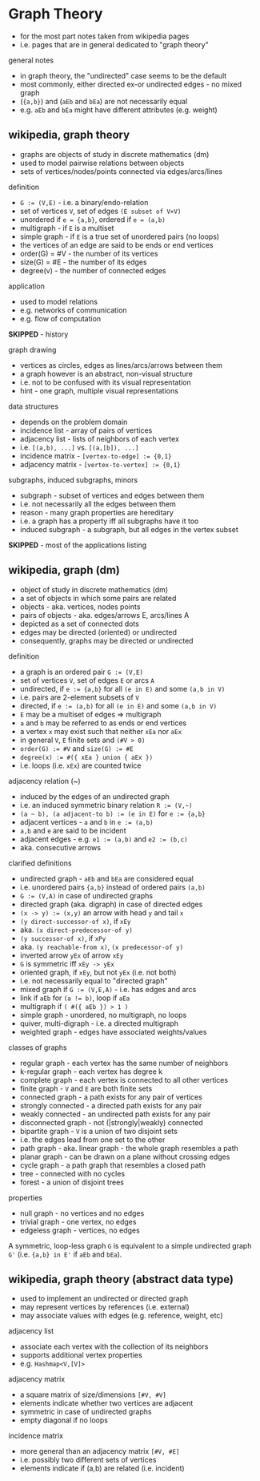 
<!-- ======================================================================= -->
# Graph Theory

* for the most part notes taken from wikipedia pages
* i.e. pages that are in general dedicated to "graph theory"

general notes

* in graph theory, the "undirected" case seems to be the default
* most commonly, either directed ex-or undirected edges - no mixed graph
* (`{a,b}`) and (`aEb` and `bEa`) are not necessarily equal
* e.g. `aEb` and `bEa` might have different attributes (e.g. weight)

<!-- ======================================================================= -->
## wikipedia, graph theory

* graphs are objects of study in discrete mathematics (dm)
* used to model pairwise relations between objects
* sets of vertices/nodes/points connected via edges/arcs/lines

definition

* `G := (V,E)` - i.e. a binary/endo-relation
* set of vertices `V`, set of edges `(E subset of V×V)`
* unordered if `e = {a,b}`, ordered if `e = (a,b)`
* multigraph - if `E` is a multiset
* simple graph - if `E` is a true set of unordered pairs (no loops)
* the vertices of an edge are said to be ends or end vertices
* order(G) = #V - the number of its vertices
* size(G) = #E - the number of its edges
* degree(v) - the number of connected edges

application

* used to model relations
* e.g. networks of communication
* e.g. flow of computation

**SKIPPED** - history

graph drawing

* vertices as circles, edges as lines/arcs/arrows between them
* a graph however is an abstract, non-visual structure
* i.e. not to be confused with its visual representation
* hint - one graph, multiple visual representations

data structures

* depends on the problem domain
* incidence list - array of pairs of vertices
* adjacency list - lists of neighbors of each vertex
* i.e. `[(a,b), ...]` vs. `[(a,[b]), ...]`
* incidence matrix - `[vertex-to-edge] := {0,1}`
* adjacency matrix - `[vertex-to-vertex] := {0,1}`

subgraphs, induced subgraphs, minors

* subgraph - subset of vertices and edges between them
* i.e. not necessarily all the edges between them
* reason - many graph properties are hereditary
* i.e. a graph has a property iff all subgraphs have it too
* induced subgraph - a subgraph, but all edges in the vertex subset

**SKIPPED** - most of the applications listing

<!-- ======================================================================= -->
## wikipedia, graph (dm)

* object of study in discrete mathematics (dm)
* a set of objects in which some pairs are related
* objects - aka. vertices, nodes points
* pairs of objects - aka. edges/arrows E, arcs/lines A
* depicted as a set of connected dots
* edges may be directed (oriented) or undirected
* consequently, graphs may be directed or undirected

definition

* a graph is an ordered pair `G := (V,E)`
* set of vertices `V`, set of edges `E` or arcs `A`
* undirected, if `e := {a,b}` for all `(e in E)` and some `(a,b in V)`
* i.e. pairs are 2-element subsets of `V`
* directed, if `e := (a,b)` for all `(e in E)` and some `(a,b in V)`
* `E` may be a multiset of edges => multigraph
* `a` and `b` may be referred to as ends or end vertices
* a vertex `x` may exist such that neither `xEa` nor `aEx`
* in general `V`, `E` finite sets and `(#V > 0)`
* `order(G) := #V` and `size(G) := #E`
* `degree(x) := #({ xEa } union { aEx })`
* i.e. loops (i.e. `xEx`) are counted twice

adjacency relation (~)

* induced by the edges of an undirected graph
* i.e. an induced symmetric binary relation `R := (V,~)`
* `(a ~ b), (a adjacent-to b) := (e in E)` for `e := {a,b}`
* adjacent vertices - `a` and `b` in `e := (a,b)`
* `a,b` and `e` are said to be incident
* adjacent edges - e.g. `e1 := (a,b)` and `e2 := (b,c)`
* aka. consecutive arrows

clarified definitions

* undirected graph - `aEb` and `bEa` are considered equal
* i.e. unordered pairs `{a,b}` instead of ordered pairs `(a,b)`
* `G := (V,A)` in case of undirected graphs
* directed graph (aka. digraph) in case of directed edges
* `(x -> y) := (x,y)` an arrow with head `y` and tail `x`
* `(y direct-successor-of x)`, if `xEy`
* aka. `(x direct-predecessor-of y)`
* `(y successor-of x)`, if `xPy`
* aka. `(y reachable-from x)`, `(x predecessor-of y)`
* inverted arrow `yEx` of arrow `xEy`
* `G` is symmetric iff `xEy -> yEx`
* oriented graph, if `xEy`, but not `yEx` (i.e. not both)
* i.e. not necessarily equal to "directed graph"
* mixed graph if `G := (V,E,A)` - i.e. has edges and arcs
* link if `aEb` for `(a != b)`, loop if `aEa`
* multigraph if `( #({ aEb }) > 1 )`
* simple graph - unordered, no multigraph, no loops
* quiver, multi-digraph - i.e. a directed multigraph
* weighted graph - edges have associated weights/values

classes of graphs

* regular graph - each vertex has the same number of neighbors
* k-regular graph - each vertex has degree k
* complete graph - each vertex is connected to all other vertices
* finite graph - `V` and `E` are both finite sets
* connected graph - a path exists for any pair of vertices
* strongly connected - a directed path exists for any pair
* weakly connected - an undirected path exists for any pair
* disconnected graph - not (|strongly|weakly) connected
* bipartite graph - `V` is a union of two disjoint sets
* i.e. the edges lead from one set to the other
* path graph - aka. linear graph - the whole graph resembles a path
* planar graph - can be drawn on a plane without crossing edges
* cycle graph - a path graph that resembles a closed path
* tree - connected with no cycles
* forest - a union of disjoint trees

properties

* null graph - no vertices and no edges
* trivial graph - one vertex, no edges
* edgeless graph - vertices, no edges

A symmetric, loop-less graph `G` is equivalent to a simple undirected graph
`G'` (i.e. `{a,b} in E'` if `aEb` and `bEa`).

<!-- ======================================================================= -->
## wikipedia, graph theory (abstract data type)

* used to implement an undirected or directed graph
* may represent vertices by references (i.e. external)
* may associate values with edges (e.g. reference, weight, etc)

adjacency list

* associate each vertex with the collection of its neighbors
* supports additional vertex properties
* e.g. `Hashmap<V,[V]>`

adjacency matrix

* a square matrix of size/dimensions `[#V, #V]`
* elements indicate whether two vertices are adjacent
* symmetric in case of undirected graphs
* empty diagonal if no loops

incidence matrix

* more general than an adjacency matrix `[#V, #E]`
* i.e. possibly two different sets of vertices
* elements indicate if (a,b) are related (i.e. incident)
